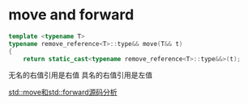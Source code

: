 # move and forward

```c++
template <typename T>
typename remove_reference<T>::type&& move(T&& t)
{
	return static_cast<typename remove_reference<T>::type&&>(t);
```

无名的右值引用是右值
具名的右值引用是左值

[std::move和std::forward源码分析](https://blog.csdn.net/zwvista/article/details/6848582?utm_medium=distribute.pc_relevant.none-task-blog-BlogCommendFromBaidu-3.control&depth_1-utm_source=distribute.pc_relevant.none-task-blog-BlogCommendFromBaidu-3.control)